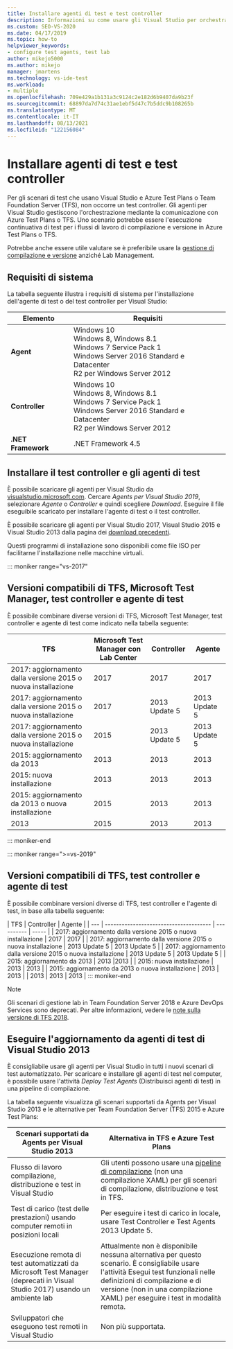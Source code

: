 ```yaml
---
title: Installare agenti di test e test controller
description: Informazioni su come usare gli Visual Studio per orchestrare i test con Azure Test Plans o Team Foundation Server .
ms.custom: SEO-VS-2020
ms.date: 04/17/2019
ms.topic: how-to
helpviewer_keywords:
- configure test agents, test lab
author: mikejo5000
ms.author: mikejo
manager: jmartens
ms.technology: vs-ide-test
ms.workload:
- multiple
ms.openlocfilehash: 709e429a1b131a3c9124c2e182d6b9407da9b23f
ms.sourcegitcommit: 68897da7d74c31ae1ebf5d47c7b5ddc9b108265b
ms.translationtype: MT
ms.contentlocale: it-IT
ms.lasthandoff: 08/13/2021
ms.locfileid: "122156084"
---
```

# <a name="install-test-agents-and-test-controllers"></a>Installare agenti di test e test controller

Per gli scenari di test che usano Visual Studio e Azure Test Plans o Team Foundation Server (TFS), non occorre un test controller. Gli agenti per Visual Studio gestiscono l'orchestrazione mediante la comunicazione con Azure Test Plans o TFS. Uno scenario potrebbe essere l'esecuzione continuativa di test per i flussi di lavoro di compilazione e versione in Azure Test Plans o TFS.

Potrebbe anche essere utile valutare se è preferibile usare la [gestione di compilazione e versione](use-build-or-rm-instead-of-lab-management.md) anziché Lab Management.

## <a name="system-requirements"></a>Requisiti di sistema

La tabella seguente illustra i requisiti di sistema per l'installazione dell'agente di test o del test controller per Visual Studio:

| Elemento | Requisiti |
| ---- | ------------ |
| **Agent** | Windows 10<br />Windows 8, Windows 8.1<br />Windows 7 Service Pack 1<br />Windows Server 2016 Standard e Datacenter<br />R2 per Windows Server 2012 |
| **Controller** | Windows 10<br />Windows 8, Windows 8.1<br />Windows 7 Service Pack 1<br />Windows Server 2016 Standard e Datacenter<br />R2 per Windows Server 2012 |
| **.NET Framework** | .NET Framework 4.5 |

## <a name="install-the-test-controller-and-test-agents"></a>Installare il test controller e gli agenti di test

È possibile scaricare gli agenti per Visual Studio da [visualstudio.microsoft.com](https://visualstudio.microsoft.com/downloads/?q=agents). Cercare *Agents per Visual Studio 2019*, selezionare *Agente* o *Controller* e quindi scegliere *Download*. Eseguire il file eseguibile scaricato per installare l'agente di test o il test controller.

È possibile scaricare gli agenti per Visual Studio 2017, Visual Studio 2015 e Visual Studio 2013 dalla pagina dei [download precedenti](https://visualstudio.microsoft.com/vs/older-downloads/).

Questi programmi di installazione sono disponibili come file ISO per facilitarne l'installazione nelle macchine virtuali.

::: moniker range="vs-2017"
## <a name="compatible-versions-of-tfs-microsoft-test-manager-the-test-controller-and-test-agent"></a>Versioni compatibili di TFS, Microsoft Test Manager, test controller e agente di test

È possibile combinare diverse versioni di TFS, Microsoft Test Manager, test controller e agente di test come indicato nella tabella seguente:

| TFS | Microsoft Test Manager con Lab Center | Controller | Agente |
| --- | -------------------------------------- | ---------- | ----- |
| 2017: aggiornamento dalla versione 2015 o nuova installazione | 2017 | 2017 | 2017 |
| 2017: aggiornamento dalla versione 2015 o nuova installazione | 2017 | 2013 Update 5 | 2013 Update 5 |
| 2017: aggiornamento dalla versione 2015 o nuova installazione | 2015 | 2013 Update 5 | 2013 Update 5 |
| 2015: aggiornamento da 2013 | 2013 | 2013 |2013 |
| 2015: nuova installazione | 2013 | 2013 | 2013 |
| 2015: aggiornamento da 2013 o nuova installazione | 2015 | 2013 | 2013 |
| 2013 | 2015 | 2013 | 2013 |
::: moniker-end

::: moniker range=">=vs-2019"
## <a name="compatible-versions-of-tfs-the-test-controller-and-test-agent"></a>Versioni compatibili di TFS, test controller e agente di test

È possibile combinare versioni diverse di TFS, test controller e l'agente di test, in base alla tabella seguente:

| TFS | Controller | Agente |
| --- | -------------------------------------- | ---------- | ----- |
| 2017: aggiornamento dalla versione 2015 o nuova installazione | 2017 | 2017 |
| 2017: aggiornamento dalla versione 2015 o nuova installazione | 2013 Update 5 | 2013 Update 5 |
| 2017: aggiornamento dalla versione 2015 o nuova installazione | 2013 Update 5 | 2013 Update 5 |
| 2015: aggiornamento da 2013 | 2013 |2013 |
| 2015: nuova installazione | 2013 | 2013 |
| 2015: aggiornamento da 2013 o nuova installazione | 2013 | 2013 |
| 2013 | 2013 | 2013 |
::: moniker-end

> [!NOTE]
> Gli scenari di gestione lab in Team Foundation Server 2018 e Azure DevOps Services sono deprecati. Per altre informazioni, vedere le [note sulla versione di TFS 2018](/visualstudio/releasenotes/tfs2018-relnotes#--removing-support-for-lab-center-and-automated-testing-flows-in-microsoft-test-manager).

## <a name="upgrade-from-visual-studio-2013-test-agents"></a>Eseguire l'aggiornamento da agenti di test di Visual Studio 2013

È consigliabile usare gli agenti per Visual Studio in tutti i nuovi scenari di test automatizzato. Per scaricare e installare gli agenti di test nel computer, è possibile usare l'attività *Deploy Test Agents* (Distribuisci agenti di test) in una pipeline di compilazione.

La tabella seguente visualizza gli scenari supportati da Agents per Visual Studio 2013 e le alternative per Team Foundation Server (TFS) 2015 e Azure Test Plans:

| Scenari supportati da Agents per Visual Studio 2013 | Alternativa in TFS e Azure Test Plans |
| - | - |
| Flusso di lavoro compilazione, distribuzione e test in Visual Studio | Gli utenti possono usare una [pipeline di compilazione](/azure/devops/pipelines/index?view=vsts&preserve-view=true) (non una compilazione XAML) per gli scenari di compilazione, distribuzione e test in TFS. |
| Test di carico (test delle prestazioni) usando computer remoti in posizioni locali | Per eseguire i test di carico in locale, usare Test Controller e Test Agents 2013 Update 5. |
| Esecuzione remota di test automatizzati da Microsoft Test Manager (deprecati in Visual Studio 2017) usando un ambiente lab | Attualmente non è disponibile nessuna alternativa per questo scenario. È consigliabile usare l'attività Esegui test funzionali nelle definizioni di compilazione e di versione (non in una compilazione XAML) per eseguire i test in modalità remota. |
| Sviluppatori che eseguono test remoti in Visual Studio | Non più supportata. |

